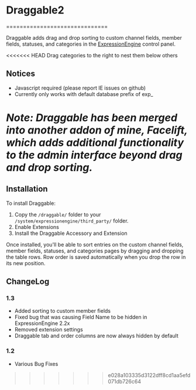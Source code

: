 
# Draggable2
==============================

Draggable adds drag and drop sorting to custom channel fields, member fields, statuses, and categories in the [ExpressionEngine](http://www.expressionengine.com) control panel.

<<<<<<< HEAD
Drag categories to the right to nest them below others


## Notices
- Javascript required (please report IE issues on github)
- Currently only works with default database prefix of exp_

*__Note:__ Draggable has been merged into another addon of mine, 
Facelift, which adds additional functionality to the admin interface beyond drag and drop sorting.*
=======
## Installation

To install Draggable:

1. Copy the `/draggable/` folder to your `/system/expressionengine/third_party/` folder.
2. Enable Extensions
3. Install the Draggable Accessory and Extension

Once installed, you'll be able to sort entries on the custom channel fields, member fields, statuses, and categories pages by dragging and dropping the table rows. Row order is saved automatically when you drop the row in its new position.

## ChangeLog

### 1.3
- Added sorting to custom member fields
- Fixed bug that was causing Field Name to be hidden in ExpressionEngine 2.2x
- Removed extension settings
- Draggable tab and order columns are now always hidden by default

### 1.2
- Various Bug Fixes
>>>>>>> e028a103335d3122dff8cd1aa5efd071db726c64
